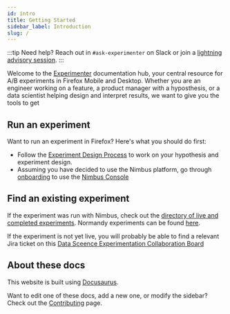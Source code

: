 ```yaml
---
id: intro
title: Getting Started
sidebar_label: Introduction
slug: /
---
```


:::tip
Need help? Reach out in `#ask-experimenter` on Slack or join a [lightning advisory session](https://docs.google.com/document/d/1fj4BqG0N-cN_Fx5sq-AozdiOdKO7asaDWR4B7sH88F0).
:::

Welcome to the [Experimenter](https://experimenter.services.mozilla.com/nimbus/) documentation hub, your central resource for A/B experiments in Firefox Mobile and Desktop. Whether you are an engineer working on a feature, a product manager with a hyposthesis, or a data scientist helping design and interpret results, we want to give you the tools to get

## Run an experiment

Want to run an experiment in Firefox? Here's what you should do first:

- Follow the [Experiment Design Process](https://mana.mozilla.org/wiki/display/FJT/Experiment+Process+Checklist) to work on your hypothesis and experiment design.
- Assuming you have decided to use the Nimbus platform, go through [onboarding](https://mana.mozilla.org/wiki/display/FJT/Nimbus+Onboarding#NimbusOnboarding-Branches) to use the [Nimbus Console](https://experimenter.services.mozilla.com/nimbus/)

## Find an existing experiment

If the experiment was run with Nimbus, check out the [directory of live and completed experiments](https://experimenter.services.mozilla.com/nimbus/). Normandy experiments can be found [here](https://experimenter.services.mozilla.com/).

If the experiment is not yet live, you will probably be able to find a relevant Jira ticket on this [Data Sceence Experimentation Collaboration Board](https://mozilla-hub.atlassian.net/jira/software/c/projects/DS/boards/258)

## About these docs

This website is built using [Docusaurus](https://v2.docusaurus.io/).

Want to edit one of these docs, add a new one, or modify the sidebar? Check out the [Contributing](/contributing) page.
